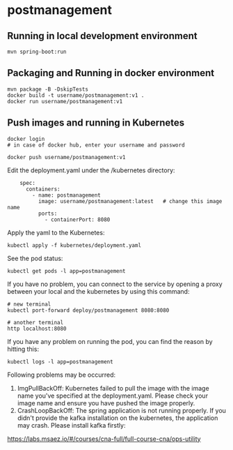 # postmanagement

## Running in local development environment

```
mvn spring-boot:run
```

## Packaging and Running in docker environment

```
mvn package -B -DskipTests
docker build -t username/postmanagement:v1 .
docker run username/postmanagement:v1
```

## Push images and running in Kubernetes

```
docker login 
# in case of docker hub, enter your username and password

docker push username/postmanagement:v1
```

Edit the deployment.yaml under the /kubernetes directory:
```
    spec:
      containers:
        - name: postmanagement
          image: username/postmanagement:latest   # change this image name
          ports:
            - containerPort: 8080

```

Apply the yaml to the Kubernetes:
```
kubectl apply -f kubernetes/deployment.yaml
```

See the pod status:
```
kubectl get pods -l app=postmanagement
```

If you have no problem, you can connect to the service by opening a proxy between your local and the kubernetes by using this command:
```
# new terminal
kubectl port-forward deploy/postmanagement 8080:8080

# another terminal
http localhost:8080
```

If you have any problem on running the pod, you can find the reason by hitting this:
```
kubectl logs -l app=postmanagement
```

Following problems may be occurred:

1. ImgPullBackOff:  Kubernetes failed to pull the image with the image name you've specified at the deployment.yaml. Please check your image name and ensure you have pushed the image properly.
1. CrashLoopBackOff: The spring application is not running properly. If you didn't provide the kafka installation on the kubernetes, the application may crash. Please install kafka firstly:

https://labs.msaez.io/#/courses/cna-full/full-course-cna/ops-utility

